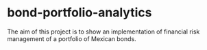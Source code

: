 # bond-portfolio-analytics
The aim of this project is to show an implementation of financial risk management of a portfolio of Mexican bonds.
